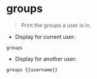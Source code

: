 # groups

> Print the groups a user is in.

- Display for current user:

`groups`

- Display for another user:

`groups {{username}}`
